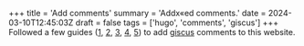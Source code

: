 +++
title = 'Add comments'
summary = 'Addx«ed comments.'
date = 2024-03-10T12:45:03Z
draft = false
tags = ['hugo', 'comments', 'giscus']
+++
Followed a few guides ([1](https://cdwilson.dev/articles/using-giscus-for-comments-in-hugo/), [2](https://blog.mrhaydendp.com/posts/adding-giscus-to-hugo-site/), [3](https://www.justinjbird.me/blog/2023/adding-comments-to-a-hugo-site-using-giscus/), [4](https://blog.puvvadi.me/posts/github-comments-hugo-giscus/), [5](https://github.com/davidsneighbour/hugo-modules/blob/main/documentation/giscus/header-card.png)) to add [giscus](https://giscus.app/) comments to this website.
